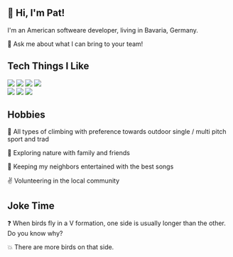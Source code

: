 ## 👋 Hi, I'm Pat!

I'm an American softweare developer, living in Bavaria, Germany. 

💬 Ask me about what I can bring to your team!

## Tech Things I Like

<img src = "https://img.shields.io/badge/-HTML5-E34F26?style=flat&logo=html5&logoColor=white"> <img src = "https://img.shields.io/badge/-CSS3-1572B6?style=flat&logo=css3&logoColor=white">
<img src="https://img.shields.io/badge/-JavaScript-eed718?style=flat&logo=javascript&logoColor=ffffff">
<img src="https://img.shields.io/badge/-CSharp-eed718?style=flat&logo=CSharp&logoColor=ffffff">
<br>
<img src="http://img.shields.io/badge/-Git-F1502F?style=flat&logo=git&logoColor=FFFFFF">
<img src="http://img.shields.io/badge/-Github-000000?style=flat&logo=github&logoColor=FFFFFF">
<img src="http://img.shields.io/badge/-VS%20Code-007ACC?style=flat&logo=visual%20studio%20code&logoColor=white">

## Hobbies
:climbing: All types of climbing with preference towards outdoor single / multi pitch sport and trad

:hiking_boot: Exploring nature with family and friends

:guitar: Keeping my neighbors entertained with the best songs

:v: Volunteering in the local community


## Joke Time

:question: When birds fly in a V formation, one side is usually longer than the other. Do you know why?

:boom: There are more birds on that side.

<!--
**patrickpiedad/patrickpiedad** is a ✨ _special_ ✨ repository because its `README.md` (this file) appears on your GitHub profile.

Here are some ideas to get you started:

- 🔭 I’m currently working on ...
- 🌱 I’m currently learning ...
- 👯 I’m looking to collaborate on ...
- 🤔 I’m looking for help with ...

- 📫 How to reach me: ...
- 😄 Pronouns: ...

-->

